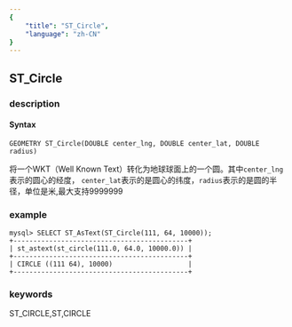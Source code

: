 ```yaml
---
{
    "title": "ST_Circle",
    "language": "zh-CN"
}
---
```


<!-- 
Licensed to the Apache Software Foundation (ASF) under one
or more contributor license agreements.  See the NOTICE file
distributed with this work for additional information
regarding copyright ownership.  The ASF licenses this file
to you under the Apache License, Version 2.0 (the
"License"); you may not use this file except in compliance
with the License.  You may obtain a copy of the License at

  http://www.apache.org/licenses/LICENSE-2.0

Unless required by applicable law or agreed to in writing,
software distributed under the License is distributed on an
"AS IS" BASIS, WITHOUT WARRANTIES OR CONDITIONS OF ANY
KIND, either express or implied.  See the License for the
specific language governing permissions and limitations
under the License.
-->

## ST_Circle
### description
#### Syntax

`GEOMETRY ST_Circle(DOUBLE center_lng, DOUBLE center_lat, DOUBLE radius)`


将一个WKT（Well Known Text）转化为地球球面上的一个圆。其中`center_lng`表示的圆心的经度，
`center_lat`表示的是圆心的纬度，`radius`表示的是圆的半径，单位是米,最大支持9999999

### example

```
mysql> SELECT ST_AsText(ST_Circle(111, 64, 10000));
+--------------------------------------------+
| st_astext(st_circle(111.0, 64.0, 10000.0)) |
+--------------------------------------------+
| CIRCLE ((111 64), 10000)                   |
+--------------------------------------------+
```
### keywords
ST_CIRCLE,ST,CIRCLE
